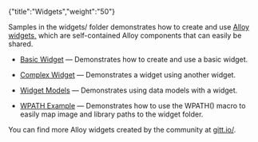 {"title":"Widgets","weight":"50"}

Samples in the widgets/ folder demonstrates how to create and use [Alloy widgets,](/docs/appc/Alloy_Framework/Alloy_Guide/Alloy_Widgets/) which are self-contained Alloy components that can easily be shared.

* [Basic Widget](/docs/appc/Alloy_Framework/Alloy_Guide/Alloy_Test_Apps/Widgets/Basic_Widget/) — Demonstrates how to create and use a basic widget.

* [Complex Widget](/docs/appc/Alloy_Framework/Alloy_Guide/Alloy_Test_Apps/Widgets/Complex_Widget/) — Demonstrates a widget using another widget.

* [Widget Models](/docs/appc/Alloy_Framework/Alloy_Guide/Alloy_Test_Apps/Widgets/Widget_Models/) — Demonstrates using data models with a widget.

* [WPATH Example](/docs/appc/Alloy_Framework/Alloy_Guide/Alloy_Test_Apps/Widgets/WPATH_Example/) — Demonstrates how to use the WPATH() macro to easily map image and library paths to the widget folder.

You can find more Alloy widgets created by the community at [gitt.io/](http://gitt.io/).
